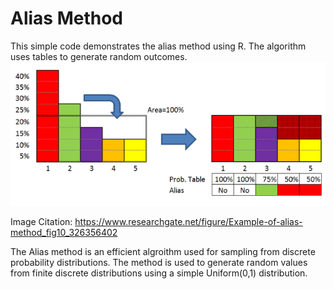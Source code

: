 # Alias Method

This simple code demonstrates the alias method using R.
The algorithm uses tables to generate random outcomes.
![What is this](images/aliasmethod.png)

Image Citation: https://www.researchgate.net/figure/Example-of-alias-method_fig10_326356402


The Alias method is an efficient algroithm used for sampling from discrete probability distributions. The method is used to generate random values from finite discrete distributions using a simple Uniform(0,1) distribution.

